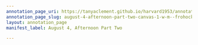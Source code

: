 ```yaml
---
annotation_page_uri: https://tanyaclement.github.io/harvard1953/annotations/august-4-afternoon-part-two-canvas-1-w-m--frohock.json
annotation_page_slug: august-4-afternoon-part-two-canvas-1-w-m--frohock
layout: annotation_page
manifest_label: August 4, Afternoon Part Two

---
```


